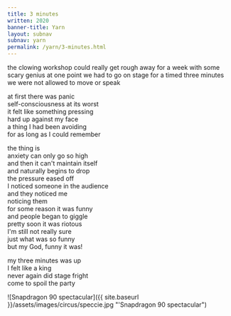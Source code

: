 ```yaml
---
title: 3 minutes 
written: 2020
banner-title: Yarn
layout: subnav
subnav: yarn
permalink: /yarn/3-minutes.html
---
```


<div class="poem">
the clowing workshop  
could really get rough  
away for a week  
with some scary genius  
at one point  
we had to go on stage  
for a timed three minutes  
we were not allowed  
to move or speak


at first there was panic  
self-consciousness at its worst  
it felt like something pressing  
hard up against my face  
a thing I had been avoiding  
for as long as I could remember  


the thing is  
anxiety can only go so high  
and then it can't maintain itself  
and naturally begins to drop  
the pressure eased off  
I noticed someone in the audience  
and they noticed me  
noticing them  
for some reason it was funny  
and people began to giggle  
pretty soon it was riotous  
I'm still not really sure  
just what was so funny  
but my God, funny it was!  


my three minutes was up  
I felt like a king  
never again did stage fright  
come to spoil the party
</div>

![Snapdragon 90 spectacular]({{ site.baseurl }}/assets/images/circus/speccie.jpg "'Snapdragon 90 spectacular") 
